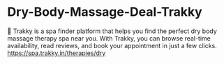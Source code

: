 # Dry-Body-Massage-Deal-Trakky
🌱 Trakky is a spa finder platform that helps you find the perfect dry body massage therapy spa near you. With Trakky, you can browse real-time availability, read reviews, and book your appointment in just a few clicks. https://spa.trakky.in/therapies/dry
